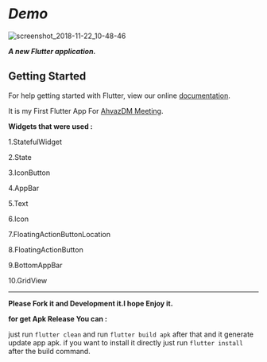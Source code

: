 


# ***Demo***

![screenshot_2018-11-22_10-48-46](https://user-images.githubusercontent.com/26750131/48912712-52415400-ee44-11e8-9994-5054dabd0ab2.png)



***A new Flutter application.***

## Getting Started

For help getting started with Flutter, view our online
[documentation](https://flutter.io/).

It is my First Flutter App For [AhvazDM Meeting](https://t.me/AhvazDM).

__Widgets that were used :__

1.StatefulWidget

2.State

3.IconButton

4.AppBar

5.Text

6.Icon

7.FloatingActionButtonLocation

8.FloatingActionButton

9.BottomAppBar

10.GridView


---

__Please Fork it and Development it.I hope Enjoy it.__


**for get Apk Release You can :**

just run ```flutter clean``` and run ```flutter build apk``` after that and it generate update app apk.
if you want to install it directly just run ```flutter install``` after the build command.

